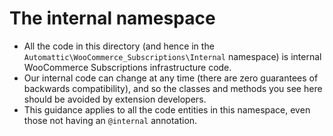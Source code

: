 # The internal namespace

- All the code in this directory (and hence in the `Automattic\WooCommerce_Subscriptions\Internal` namespace) is internal WooCommerce Subscriptions infrastructure code.
- Our internal code can change at any time (there are zero guarantees of backwards compatibility), and so the classes and methods you see here should be avoided by extension developers.
- This guidance applies to all the code entities in this namespace, even those not having an `@internal` annotation.

